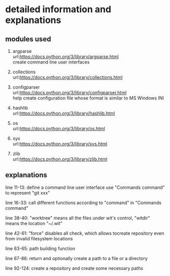 # detailed information and explanations

## modules used

1. argparse  
    url:https://docs.python.org/3/library/argparse.html  
    create command line user interfaces  

2. collections  
    url:https://docs.python.org/3/library/collections.html  

3. configparser  
    url:https://docs.python.org/3/library/configparser.html  
    help create configuration file whose format is similar to MS Windows INI  

4. hashlib  
    url:https://docs.python.org/3/library/hashlib.html  

5. os  
    url:https://docs.python.org/3/library/os.html  

6. sys  
    url:https://docs.python.org/3/library/sys.html  

7. zlib  
    url:https://docs.python.org/3/library/zlib.html


## explanations

line 11-13: define a command line user interface
    use "Commands command" to represent "git xxx"

line 16-33: call different functions according to "command" in "Commands
command"

line 38-40: "worktree" means all the files under wit's control, "witdir" means
the location "~/.wit"

line 42-61: "force" disables all check, which allows tocreate repository even
from invalid filesystem locations

line 63-65: path building function

line 67-86: return and optionally create a path to a file or a directory

line 92-124: create a repository and create some necessary paths

